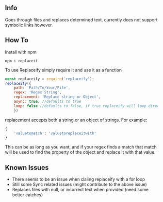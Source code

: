 ## Info
Goes through files and replaces determined text, currently does not support symbolic links however.

## How To

Install with npm
```
npm i replaceit
```

To use Replaceify simply require it and use it as a function

```js
const replaceify = require('replaceify');
replaceify({
    path: 'Path/To/Your/File',
    regex: 'Regex String',
    replacement: 'Replace string or Object',
    async: true, //defaults to true
    loop: false //defaults to false, if true replaceify will loop directories if the path given is a directory
    })
```

replacement accepts both a string or an object of strings. For example:

```js
{
    'valuetomatch': 'valuetoreplaceitwith'
}
```

This can be as long as you want, and if your regex finds a match that match will be used to find the property of the object and replace it with that value.

## Known Issues
* There seems to be an issue when claling replaceify with a for loop
* Still some Sync related issues (might contribute to the above issue)
* Replaces files with null, or incorrect text when provided (need some better catches)